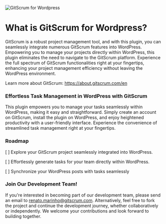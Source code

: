 ![GitScrum for Wordpress](https://github.com/gitscrum-team/gitscrum-wordpress/assets/26571/80384589-5114-4dfd-bd1c-3d97132104a2)

# What is GitScrum for Wordpress?

GitScrum is a robust project management tool, and with this plugin, you can seamlessly integrate numerous GitScrum features into WordPress. Empowering you to manage your projects directly within WordPress, this plugin eliminates the need to navigate to the GitScrum platform. Experience the full spectrum of GitScrum functionalities right at your fingertips, enhancing your project management efficiency without leaving the WordPress environment.

Learn more about GitScrum: https://about.gitscrum.com/en

### Effortless Task Management in WordPress with GitScrum

This plugin empowers you to manage your tasks seamlessly within WordPress, making it easy and straightforward. Simply create an account on GitScrum, install the plugin on WordPress, and enjoy heightened productivity with a user-friendly interface. Experience the convenience of streamlined task management right at your fingertips.

### Roadmap 

[ ]  Explore your GitScrum project seamlessly integrated into WordPress.

[ ]  Effortlessly generate tasks for your team directly within WordPress.

[ ]  Synchronize your WordPress posts with tasks seamlessly

### Join Our Development Team!

If you're interested in becoming part of our development team, please send an email to renato.marinho@gitscrum.com. Alternatively, feel free to fork the project and continue the development journey, whether collaboratively or independently. We welcome your contributions and look forward to building together.
